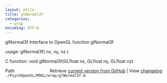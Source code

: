 ```yaml
---
layout: mfile
title: glNormal3f
categories:
  - wrap
encoding: UTF-8
---
```


glNormal3f  Interface to OpenGL function glNormal3f

usage:  glNormal3f( nx, ny, nz )

C function:  void glNormal3f(GLfloat nx, GLfloat ny, GLfloat nz)


<div class="code_header" style="text-align:right;">
  <span style="float:left;">Path&nbsp;&nbsp;</span> <span class="counter">Retrieve <a href=
  "https://raw.github.com/Psychtoolbox-3/Psychtoolbox-3/beta/./PsychOpenGL/MOGL/wrap/glNormal3f.m">current version from GitHub</a> | View <a href=
  "https://github.com/Psychtoolbox-3/Psychtoolbox-3/commits/beta/./PsychOpenGL/MOGL/wrap/glNormal3f.m">changelog</a></span>
</div>
<div class="code">
  <code>./PsychOpenGL/MOGL/wrap/glNormal3f.m</code>
</div>
